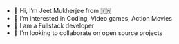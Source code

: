 - 👋 Hi, I’m Jeet Mukherjee from 🇮🇳
- 👀 I’m interested in Coding, Video games, Action Movies
- 💼 I am a Fullstack developer 
- 🤝 I’m looking to collaborate on open source projects

<!---
jeetdev1/jeetdev1 is a ✨ special ✨ repository because its `README.md` (this file) appears on your GitHub profile.
You can click the Preview link to take a look at your changes.
--->
